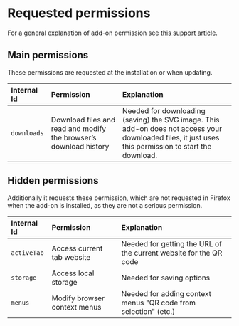 # Requested permissions

For a general explanation of add-on permission see [this support article](https://support.mozilla.org/kb/permission-request-messages-firefox-extensions).

## Main permissions

These permissions are requested at the installation or when updating.

| Internal Id | Permission                                                        | Explanation                                                                                                                                           |
|:------------|:------------------------------------------------------------------|:------------------------------------------------------------------------------------------------------------------------------------------------------|
| `downloads` | Download files and read and modify the browser’s download history | Needed for downloading (saving) the SVG image. This add-on does not access your downloaded files, it just uses this permission to start the download. |

## Hidden permissions
Additionally it requests these permission, which are not requested in Firefox when the add-on is installed, as they are not a serious permission.

| Internal Id | Permission                   | Explanation                                                       |
|:------------|:-----------------------------|:------------------------------------------------------------------|
| `activeTab` | Access current tab website   | Needed for getting the URL of the current website for the QR code |
| `storage`   | Access local storage         | Needed for saving options                                         |
| `menus`     | Modify browser context menus | Needed for adding context menus "QR code from selection" (etc.)   |
